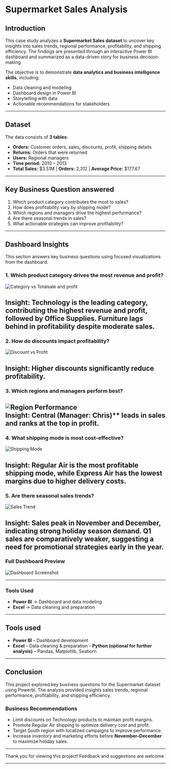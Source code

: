 #  Supermarket Sales Analysis 

##  Introduction  
This case study analyzes a **Supermarket Sales dataset** to uncover key insights into sales trends, regional performance, profitability, and shipping efficiency. The findings are presented through an interactive Power BI dashboard and summarized as a data-driven story for business decision-making.  

The objective is to demonstrate **data analytics and business intelligence skills**, including:  
- Data cleaning and modeling  
- Dashboard design in Power BI  
- Storytelling with data  
- Actionable recommendations for stakeholders  
---

##  Dataset  
The data consists of **3 tables**:  
- **Orders:** Customer orders, sales, discounts, profit, shipping details  
- **Returns:** Orders that were returned  
- **Users:** Regional managers  
- **Time period:** 2010 – 2013  
- **Total Sales:** \$3.51M | **Orders:** 2,312 | **Average Price:** \$177.67  
---

##  Key Business Question answered  
1. Which product category contributes the most to sales?  
2. How does profitability vary by shipping mode?  
3. Which regions and managers drive the highest performance?  
4. Are there seasonal trends in sales?  
5. What actionable strategies can improve profitability?  
---

##  Dashboard Insights  
This section answers key business questions using focused visualizations from the dashboard.  

### 1. **Which product category drives the most revenue and profit?**  
![Category vs Totalsale and profit](https://github.com/user-attachments/assets/d5f2ea0b-6aa4-4153-9cab-a1fdacdbae32)  

Insight: Technology is the leading category, contributing the highest revenue and profit, followed by Office Supplies. Furniture lags behind in profitability despite moderate sales.
---

### 2. **How do discounts impact profitability?**  
![Discount vs Profit](https://github.com/user-attachments/assets/4392cf79-782d-400a-be00-c20415e68785) 

Insight: Higher discounts significantly reduce profitability.   
---

### 3. **Which regions and managers perform best?**  
![Region Performance](https://github.com/user-attachments/assets/9dd1c527-7fd7-4185-8c53-b7eeaaae816e)  
Insight: Central (Manager: Chris)** leads in **sales** and ranks at the top in **profit**.
---

### 4. What shipping mode is most cost-effective?  
![Shipping Mode](https://github.com/user-attachments/assets/c97e9858-6ca3-4bd6-93cd-ff3545105bba)  

Insight: Regular Air is the most profitable shipping mode, while Express Air has the lowest margins due to higher delivery costs. 
---

### 5. Are there seasonal sales trends?  
![Sales Trend](https://github.com/user-attachments/assets/49e51695-9432-4878-b9f4-ce09db75aa27)

Insight: Sales peak in November and December, indicating strong holiday season demand. Q1 sales are comparatively weaker, suggesting a need for promotional strategies early in the year.  
---

### Full Dashboard Preview
![Dashboard Screenshot](https://github.com/user-attachments/assets/af438d46-cf9d-4c82-b2e4-b39d8f8e66c2)

---

###  Tools Used  
- **Power BI** → Dashboard and data modeling  
- **Excel** → Data cleaning and preparation     
---

##  Tools used
- **Power BI** – Dashboard development  
- **Excel** – Data cleaning & preparation  - **Python (optional for further analysis)** – Pandas, Matplotlib, Seaborn  
---

##  Conclusion
This project explored key business questions for the Supermarket dataset using Powerbi. The analysis provided insights sales trends, regional performance, profitability, and shipping efficiency.

###  Business Recommendations  
- Limit discounts on Technology products to maintain profit margins.  
- Promote Regular Air shipping to optimize delivery cost and profit.  
- Target South region with localized campaigns to improve performance.  
- Increase inventory and marketing efforts before **November–December** to maximize holiday sales. 
---

Thank you for viewing this project! Feedback and suggestions are welcome. 


---
